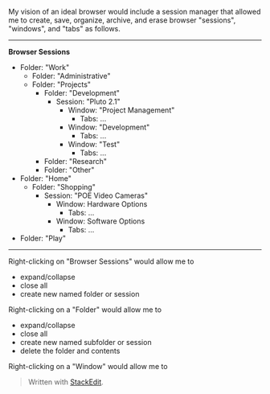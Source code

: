 My vision of an ideal browser would include a session manager that allowed me to create, save, organize, archive, and erase browser  "sessions", "windows", and "tabs" as follows.
___
**Browser Sessions**
* Folder: "Work"
	* Folder: "Administrative"
	* Folder: "Projects"
		* Folder: "Development"
			* Session: "Pluto 2.1"
				* Window: "Project Management"
					* Tabs: ...
				* Window: "Development"
					* Tabs: ...
				* Window: "Test"
					* Tabs: ...
		* Folder: "Research"
		* Folder: "Other"
* Folder: "Home"
	* Folder: "Shopping"
		* Session: "POE Video Cameras"
			* Window: Hardware Options
				* Tabs: ...
			* Window: Software Options
				* Tabs: ...
* Folder: "Play"

___
Right-clicking on "Browser Sessions" would allow me to 

 - expand/collapse
 - close all
 - create new named folder or session
 
 Right-clicking on a "Folder" would allow me to
 
 - expand/collapse
 - close all
 - create new named subfolder or session
 - delete the folder and contents

Right-clicking on a "Window" would allow me to 
> Written with [StackEdit](https://stackedit.io/).
<!--stackedit_data:
eyJoaXN0b3J5IjpbLTU0ODc5NTk0MywxMTQ5ODIwNDA2XX0=
-->